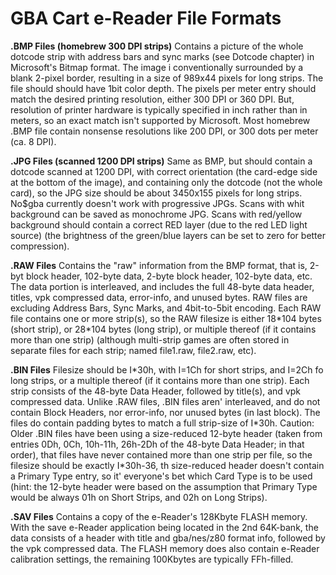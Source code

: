 # GBA Cart e-Reader File Formats


**.BMP Files (homebrew 300 DPI strips)**
Contains a picture of the whole dotcode strip with address bars and sync
marks (see Dotcode chapter) in Microsoft\'s Bitmap format. The image i
conventionally surrounded by a blank 2-pixel border, resulting in a size
of 989x44 pixels for long strips. The file should should have 1bit color
depth. The pixels per meter entry should match the desired printing
resolution, either 300 DPI or 360 DPI. But, resolution of printer
hardware is typically specified in inch rather than in meters, so an
exact match isn\'t supported by Microsoft. Most homebrew .BMP file
contain nonsense resolutions like 200 DPI, or 300 dots per meter (ca. 8
DPI).

**.JPG Files (scanned 1200 DPI strips)**
Same as BMP, but should contain a dotcode scanned at 1200 DPI, with
correct orientation (the card-edge side at the bottom of the image), and
containing only the dotcode (not the whole card), so the JPG size should
be about 3450x155 pixels for long strips.
No\$gba currently doesn\'t work with progressive JPGs. Scans with whit
background can be saved as monochrome JPG. Scans with red/yellow
background should contain a correct RED layer (due to the red LED light
source) (the brightness of the green/blue layers can be set to zero for
better compression).

**.RAW Files**
Contains the \"raw\" information from the BMP format, that is, 2-byt
block header, 102-byte data, 2-byte block header, 102-byte data, etc.
The data portion is interleaved, and includes the full 48-byte data
header, titles, vpk compressed data, error-info, and unused bytes. RAW
files are excluding Address Bars, Sync Marks, and 4bit-to-5bit
encoding.
Each RAW file contains one or more strip(s), so the RAW filesize is
either 18\*104 bytes (short strip), or 28\*104 bytes (long strip), or 
multiple thereof (if it contains more than one strip) (although
multi-strip games are often stored in separate files for each strip;
named file1.raw, file2.raw, etc).

**.BIN Files**
Filesize should be I\*30h, with I=1Ch for short strips, and I=2Ch fo
long strips, or a multiple thereof (if it contains more than one strip).
Each strip consists of the 48-byte Data Header, followed by title(s),
and vpk compressed data. Unlike .RAW files, .BIN files aren\'
interleaved, and do not contain Block Headers, nor error-info, nor
unused bytes (in last block). The files do contain padding bytes to
match a full strip-size of I\*30h.
Caution: Older .BIN files have been using a size-reduced 12-byte header
(taken from entries 0Dh, 0Ch, 10h-11h, 26h-2Dh of the 48-byte Data
Header; in that order), that files have never contained more than one
strip per file, so the filesize should be exactly I\*30h-36, th
size-reduced header doesn\'t contain a Primary Type entry, so it\'
everyone\'s bet which Card Type is to be used (hint: the 12-byte header
were based on the assumption that Primary Type would be always 01h on
Short Strips, and 02h on Long Strips).

**.SAV Files**
Contains a copy of the e-Reader\'s 128Kbyte FLASH memory. With the save
e-Reader application being located in the 2nd 64K-bank, the data
consists of a header with title and gba/nes/z80 format info, followed by
the vpk compressed data. The FLASH memory does also contain e-Reader
calibration settings, the remaining 100Kbytes are typically FFh-filled.



